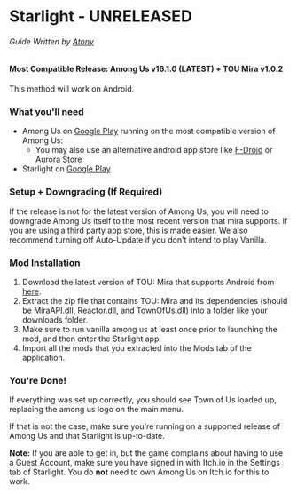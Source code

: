 
# Starlight - UNRELEASED
###### Guide Written by [Atony](https://github.com/AtonyGit)

#### Most Compatible Release: Among Us v16.1.0 (**LATEST**) + TOU Mira v1.0.2

This method will work on Android.

### What you'll need

- Among Us on [Google Play](https://play.google.com/store/apps/details?id=com.innersloth.spacemafia) running on the most compatible version of Among Us:
  - You may also use an alternative android app store like [F-Droid](https://www.f-droid.org/) or [Aurora Store](https://auroraoss.com/files)
- Starlight on [Google Play](https://play.google.com/store/apps/details?id=dev.allofus.starlight)

### Setup + Downgrading (If Required)

If the release is not for the latest version of Among Us, you will need to downgrade Among Us itself to the most recent version that mira supports. If you are using a third party app store, this is made easier. We also recommend turning off Auto-Update if you don't intend to play Vanilla.

### Mod Installation

1. Download the latest version of TOU: Mira that supports Android from [here](https://github.com/AU-Avengers/TOU-Mira/releases/latest).
2. Extract the zip file that contains TOU: Mira and its dependencies (should be MiraAPI.dll, Reactor.dll, and TownOfUs.dll) into a folder like your downloads folder.
3. Make sure to run vanilla among us at least once prior to launching the mod, and then enter the Starlight app.
4. Import all the mods that you extracted into the Mods tab of the application.

### You're Done!

If everything was set up correctly, you should see Town of Us loaded up, replacing the among us logo on the main menu.

If that is not the case, make sure you're running on a supported release of Among Us and that Starlight is up-to-date.

**Note:** If you are able to get in, but the game complains about having to use a Guest Account, make sure you have signed in with Itch.io in the Settings tab of Starlight. You do **not** need to own Among Us on Itch.io for this to work.
